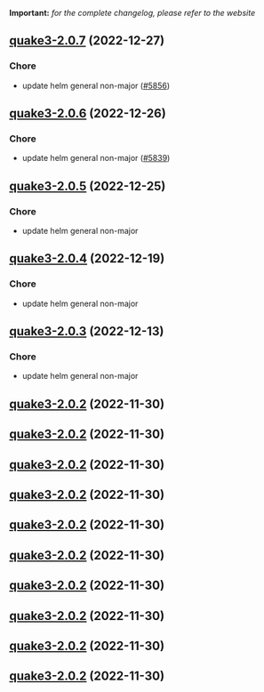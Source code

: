 **Important:**
*for the complete changelog, please refer to the website*




## [quake3-2.0.7](https://github.com/truecharts/charts/compare/quake3-2.0.6...quake3-2.0.7) (2022-12-27)

### Chore

- update helm general non-major ([#5856](https://github.com/truecharts/charts/issues/5856))
  
  


## [quake3-2.0.6](https://github.com/truecharts/charts/compare/quake3-2.0.5...quake3-2.0.6) (2022-12-26)

### Chore

- update helm general non-major ([#5839](https://github.com/truecharts/charts/issues/5839))
  
  


## [quake3-2.0.5](https://github.com/truecharts/charts/compare/quake3-2.0.4...quake3-2.0.5) (2022-12-25)

### Chore

- update helm general non-major
  
  


## [quake3-2.0.4](https://github.com/truecharts/charts/compare/quake3-2.0.3...quake3-2.0.4) (2022-12-19)

### Chore

- update helm general non-major
  
  


## [quake3-2.0.3](https://github.com/truecharts/charts/compare/quake3-2.0.2...quake3-2.0.3) (2022-12-13)

### Chore

- update helm general non-major
  
  


## [quake3-2.0.2](https://github.com/truecharts/charts/compare/quake3-2.0.1...quake3-2.0.2) (2022-11-30)




## [quake3-2.0.2](https://github.com/truecharts/charts/compare/quake3-2.0.1...quake3-2.0.2) (2022-11-30)




## [quake3-2.0.2](https://github.com/truecharts/charts/compare/quake3-2.0.1...quake3-2.0.2) (2022-11-30)




## [quake3-2.0.2](https://github.com/truecharts/charts/compare/quake3-2.0.1...quake3-2.0.2) (2022-11-30)




## [quake3-2.0.2](https://github.com/truecharts/charts/compare/quake3-2.0.1...quake3-2.0.2) (2022-11-30)




## [quake3-2.0.2](https://github.com/truecharts/charts/compare/quake3-2.0.1...quake3-2.0.2) (2022-11-30)




## [quake3-2.0.2](https://github.com/truecharts/charts/compare/quake3-2.0.1...quake3-2.0.2) (2022-11-30)




## [quake3-2.0.2](https://github.com/truecharts/charts/compare/quake3-2.0.1...quake3-2.0.2) (2022-11-30)




## [quake3-2.0.2](https://github.com/truecharts/charts/compare/quake3-2.0.1...quake3-2.0.2) (2022-11-30)




## [quake3-2.0.2](https://github.com/truecharts/charts/compare/quake3-2.0.1...quake3-2.0.2) (2022-11-30)


